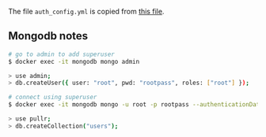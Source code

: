 The file `auth_config.yml` is copied from [this file](https://github.com/cesanta/docker_auth/blob/master/examples/simple.yml).

## Mongodb notes

```bash
# go to admin to add superuser
$ docker exec -it mongodb mongo admin

> use admin;
> db.createUser({ user: "root", pwd: "rootpass", roles: ["root"] });

# connect using superuser
$ docker exec -it mongodb mongo -u root -p rootpass --authenticationDatabase admin

> use pullr;
> db.createCollection("users");
```
